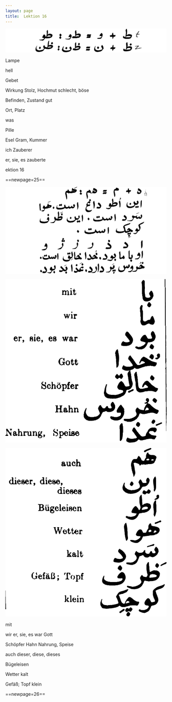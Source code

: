 ```yaml
---
layout: page
title:  Lektion 16
---
```



![image](assets/s/027.png-07.png)

Lampe

hell

Gebet

Wirkung Stolz, Hochmut schlecht, böse

Befinden, Zustand gut



Ort, Platz

was

Pille

Esel Gram, Kummer

ich Zauberer

er, sie, es zauberte

ektion 16



==newpage=25==

![image](assets/s/028.png-02.png)

![image](assets/s/2col/028.png-07_1L.png)

![image](assets/s/2col/028.png-07_2R.png)

mit

wir er, sie, es war Gott

Schöpfer Hahn Nahrung, Speise



auch dieser, diese, dieses

Bügeleisen

Wetter kalt

Gefäß; Topf klein



==newpage=26==

